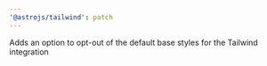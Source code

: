 ```yaml
---
'@astrojs/tailwind': patch
---
```


Adds an option to opt-out of the default base styles for the Tailwind integration

